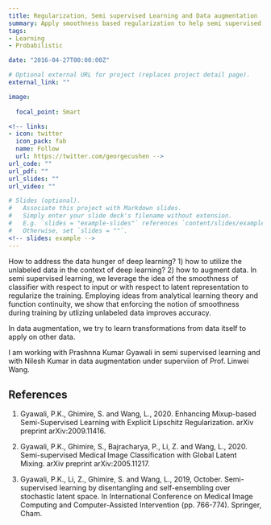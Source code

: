 ```yaml
---
title: Regularization, Semi supervised Learning and Data augmentation
summary: Apply smoothness based regularization to help semi supervised learning.
tags:
- Learning
- Probabilistic

date: "2016-04-27T00:00:00Z"

# Optional external URL for project (replaces project detail page).
external_link: ""

image:
  
  focal_point: Smart

<!-- links:
- icon: twitter
  icon_pack: fab
  name: Follow
  url: https://twitter.com/georgecushen -->
url_code: ""
url_pdf: ""
url_slides: ""
url_video: ""

# Slides (optional).
#   Associate this project with Markdown slides.
#   Simply enter your slide deck's filename without extension.
#   E.g. `slides = "example-slides"` references `content/slides/example-slides.md`.
#   Otherwise, set `slides = ""`.
<!-- slides: example -->
---
```


How to address the data hunger of deep learning? 1) how to utilize the unlabeled data in the context of deep learning? 2) how to augment data.
In semi supervised learning, we leverage the idea of the smoothness of classifier with respect to input or with respect to latent representation to regularize the training. Employing ideas from analytical learning theory and function continuity, we show that enforcing the notion of smoothness during training by utlizing unlabeled data improves accuracy.

In data augmentation, we try to learn transformations from data itself to apply on other data.

I am working with Prashnna Kumar Gyawali in semi supervised learning and with Nilesh Kumar in data augmentation under superviion of Prof. Linwei Wang.

## References

1. Gyawali, P.K., Ghimire, S. and Wang, L., 2020. Enhancing Mixup-based Semi-Supervised Learning with Explicit Lipschitz Regularization. arXiv preprint arXiv:2009.11416.

2. Gyawali, P.K., Ghimire, S., Bajracharya, P., Li, Z. and Wang, L., 2020. Semi-supervised Medical Image Classification with Global Latent Mixing. arXiv preprint arXiv:2005.11217.

3. Gyawali, P.K., Li, Z., Ghimire, S. and Wang, L., 2019, October. Semi-supervised learning by disentangling and self-ensembling over stochastic latent space. In International Conference on Medical Image Computing and Computer-Assisted Intervention (pp. 766-774). Springer, Cham.
